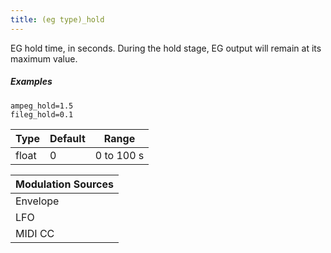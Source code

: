 ```yaml
---
title: (eg type)_hold
---
```

EG hold time, in seconds. During the hold stage,
EG output will remain at its maximum value.

##### Examples

```
ampeg_hold=1.5
fileg_hold=0.1
```

| Type  | Default | Range      |
| ---   | ---     | ---        |
| float | 0       | 0 to 100 s |

| Modulation Sources
|           ---
| Envelope | ✓ |
| LFO      | X |
| MIDI CC  | ✓ | (eg type)_hold_onccN
